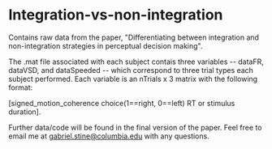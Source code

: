 # Integration-vs-non-integration
Contains raw data from the paper, "Differentiating between integration and non-integration strategies in perceptual decision making".

The .mat file associated with each subject contais three variables -- dataFR, dataVSD, and dataSpeeded -- which correspond to three
trial types each subject performed. Each variable is an nTrials x 3 matrix with the following format: 

[signed_motion_coherence   choice(1==right, 0==left)  RT or stimulus duration].

Further data/code will be found in the final version of the paper. 
Feel free to email me at gabriel.stine@columbia.edu with any questions.
